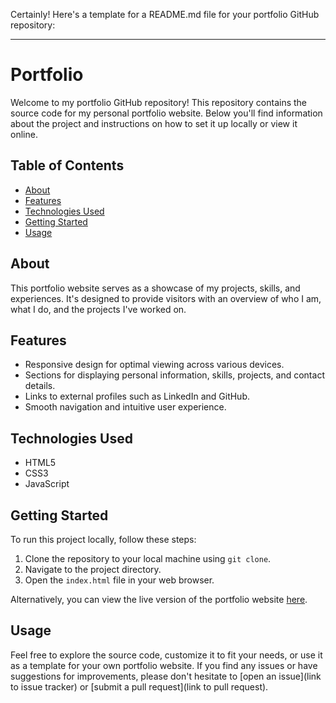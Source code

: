 Certainly! Here's a template for a README.md file for your portfolio GitHub repository:

---

# Portfolio

Welcome to my portfolio GitHub repository! This repository contains the source code for my personal portfolio website. Below you'll find information about the project and instructions on how to set it up locally or view it online.

## Table of Contents

- [About](#about)
- [Features](#features)
- [Technologies Used](#technologies-used)
- [Getting Started](#getting-started)
- [Usage](#usage)

## About

This portfolio website serves as a showcase of my projects, skills, and experiences. It's designed to provide visitors with an overview of who I am, what I do, and the projects I've worked on.

## Features

- Responsive design for optimal viewing across various devices.
- Sections for displaying personal information, skills, projects, and contact details.
- Links to external profiles such as LinkedIn and GitHub.
- Smooth navigation and intuitive user experience.

## Technologies Used

- HTML5
- CSS3
- JavaScript

## Getting Started

To run this project locally, follow these steps:

1. Clone the repository to your local machine using `git clone`.
2. Navigate to the project directory.
3. Open the `index.html` file in your web browser.

Alternatively, you can view the live version of the portfolio website [here](https://jeromelpushparaj.netlify.app/).

## Usage

Feel free to explore the source code, customize it to fit your needs, or use it as a template for your own portfolio website. If you find any issues or have suggestions for improvements, please don't hesitate to [open an issue](link to issue tracker) or [submit a pull request](link to pull request).
